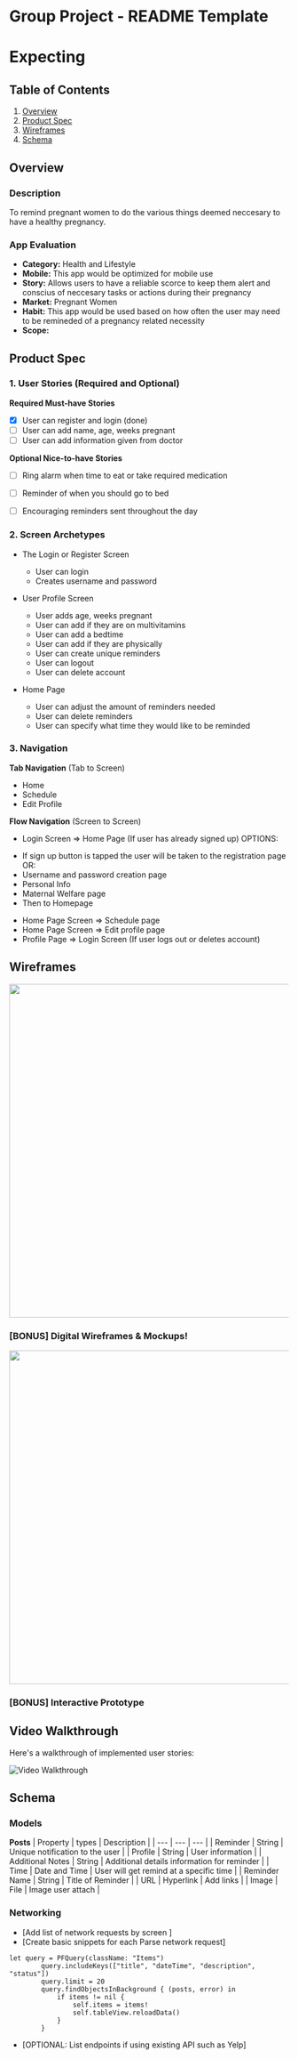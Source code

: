 
Group Project - README Template
===

# Expecting

## Table of Contents
1. [Overview](#Overview)
1. [Product Spec](#Product-Spec)
1. [Wireframes](#Wireframes)
2. [Schema](#Schema)

## Overview
### Description

To remind pregnant women to do the various things deemed neccesary to have a healthy pregnancy.

### App Evaluation

- **Category:** Health and Lifestyle
- **Mobile:** This app would be optimized for mobile use
- **Story:** Allows users to have a reliable scorce to keep them alert and conscius of neccesary tasks or actions during their pregnancy
- **Market:** Pregnant Women
- **Habit:** This app would be used based on how often the user may need to be remineded of a pregnancy related necessity
- **Scope:** 

## Product Spec

### 1. User Stories (Required and Optional)

**Required Must-have Stories**

- [X] User can register and login (done)
- [ ] User can add name, age, weeks pregnant
- [ ] User can add information given from doctor

**Optional Nice-to-have Stories**

- [ ] Ring alarm when time to eat or take required medication
- [ ] Reminder of when you should go to bed
- [ ] Encouraging reminders sent throughout the day


### 2. Screen Archetypes

* The Login or Register Screen 
   * User can login
   * Creates username and password
   
* User Profile Screen 
   * User adds age, weeks pregnant
   * User can add if they are on multivitamins
   * User can add a bedtime
   * User can add if they are physically
   * User can create unique reminders 
   * User can logout
   * User can delete account

* Home Page
   * User can adjust the amount of reminders needed
   * User can delete reminders
   * User can specify what time they would like to be reminded 
   
### 3. Navigation

**Tab Navigation** (Tab to Screen)

* Home
* Schedule
* Edit Profile

**Flow Navigation** (Screen to Screen)

* Login Screen => Home Page (If user has already signed up)
OPTIONS: 
- If sign up button is tapped the user will be taken to the registration page 
OR: 
- Username and password creation page
- Personal Info
- Maternal Welfare page
- Then to Homepage

* Home Page Screen => Schedule page
* Home Page Screen => Edit profile page
* Profile Page => Login Screen (If user logs out or deletes account)

## Wireframes

<img src="https://i.imgur.com/41dXEGu.jpg" width=600 >

### [BONUS] Digital Wireframes & Mockups!
<img src="https://i.imgur.com/sB6dYim.jpg" width=600 >

### [BONUS] Interactive Prototype

## Video Walkthrough

Here's a walkthrough of implemented user stories:

<img src='http://g.recordit.co/OoCElfrSOo.gif' title='Video Walkthrough' width='' alt='Video Walkthrough' />

## Schema 

### Models
**Posts**
| Property | types | Description |
| --- | --- | --- |
| Reminder | String | Unique notification to the user |
| Profile | String | User information |
| Additional Notes | String | Additional details information for reminder |
| Time | Date and Time | User will get remind at a specific time |
| Reminder Name | String | Title of Reminder |
| URL | Hyperlink | Add links |
| Image | File | Image user attach |
### Networking
- [Add list of network requests by screen ]
- [Create basic snippets for each Parse network request]

```
let query = PFQuery(className: "Items")
        query.includeKeys(["title", "dateTime", "description", "status"])
        query.limit = 20
        query.findObjectsInBackground { (posts, error) in
            if items != nil {
                self.items = items!
                self.tableView.reloadData()
            }
        }
```
    
- [OPTIONAL: List endpoints if using existing API such as Yelp]

